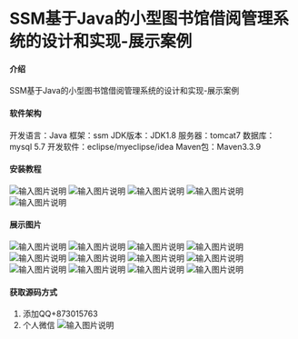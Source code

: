 # SSM基于Java的小型图书馆借阅管理系统的设计和实现-展示案例

#### 介绍
SSM基于Java的小型图书馆借阅管理系统的设计和实现-展示案例

#### 软件架构
开发语言：Java
框架：ssm
JDK版本：JDK1.8
服务器：tomcat7
数据库：mysql 5.7
开发软件：eclipse/myeclipse/idea
Maven包：Maven3.3.9


#### 安装教程

![输入图片说明](demo_jieyue.png)
![输入图片说明](jieyue.png)
![输入图片说明](setting.png)
![输入图片说明](shujukupeizhi.png)
![输入图片说明](%E7%9B%AE%E5%BD%95.png)

#### 展示图片

![输入图片说明](3.png)
![输入图片说明](4.jpg)
![输入图片说明](5.jpg)
![输入图片说明](6.jpg)
![输入图片说明](7.jpg)
![输入图片说明](8.jpg)
![输入图片说明](2.jpg)
![输入图片说明](10.jpg)
![输入图片说明](12.png)
![输入图片说明](11.jpg)
![输入图片说明](9.jpg)
![输入图片说明](1.jpg)

#### 获取源码方式

1.  添加QQ+873015763
2.  个人微信
![输入图片说明](153a78f70e3e6c837ccd0efbb5142ad.jpg)

